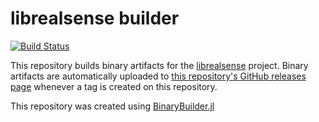 # librealsense builder

[![Build Status](https://travis-ci.org/JuliaPerception/LibRealSenseBuilder.svg?branch=master)](https://travis-ci.org/JuliaPerception/LibRealSenseBuilder)

This repository builds binary artifacts for the [librealsense](https://github.com/IntelRealSense/librealsense) project. Binary artifacts are automatically uploaded to
[this repository's GitHub releases page](https://github.com/JuliaPerception/LibRealSenseBuilder/releases) whenever a tag is created
on this repository.

This repository was created using [BinaryBuilder.jl](https://github.com/JuliaPackaging/BinaryBuilder.jl)
